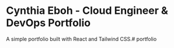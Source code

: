 # Cynthia Eboh - Cloud Engineer & DevOps Portfolio

A simple portfolio built with React and Tailwind CSS.#   p o r t f o l i o  
 